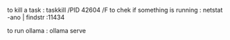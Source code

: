 to kill a task :                  taskkill /PID 42604 /F
to chek if something is running : netstat -ano | findstr :11434


to run ollama : ollama serve